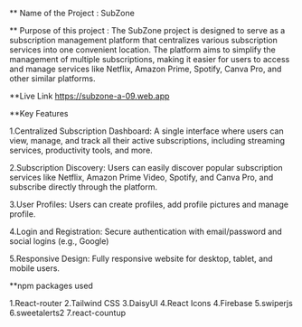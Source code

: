 ** Name of the Project : SubZone


** Purpose of this project :
The SubZone project is designed to serve as a subscription management platform that centralizes various subscription services into one convenient location. The platform aims to simplify the management of multiple subscriptions, making it easier for users to access and manage services like Netflix, Amazon Prime, Spotify, Canva Pro, and other similar platforms.

**Live Link
  https://subzone-a-09.web.app


**Key Features

1.Centralized Subscription Dashboard:
A single interface where users can view, manage, and track all their active subscriptions, including streaming services, productivity tools, and more.

2.Subscription Discovery:
Users can easily discover popular subscription services like Netflix, Amazon Prime Video, Spotify, and Canva Pro, and subscribe directly through the platform.


3.User Profiles:
Users can create profiles, add profile pictures and manage profile.

4.Login and Registration:
Secure authentication with email/password and social logins (e.g., Google)

5.Responsive Design:
Fully responsive website for desktop, tablet, and mobile users.



 **npm packages used

 1.React-router
 2.Tailwind CSS
 3.DaisyUI
 4.React Icons
 4.Firebase
 5.swiperjs
 6.sweetalerts2
 7.react-countup
 
